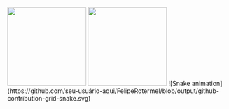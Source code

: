 <div>
  <img height="180em" src="https://github-readme-stats.vercel.app/api?username=FelipeRotermel&show_icons=true&theme=radical" />
  <img height="180em" src="https://github-readme-stats.vercel.app/api/top-langs/?username=FelipeRotermel&layout=compact&langs_count=7&theme=radical"" />
  ![Snake animation](https://github.com/seu-usuário-aqui/FelipeRotermel/blob/output/github-contribution-grid-snake.svg)
</div>
  
